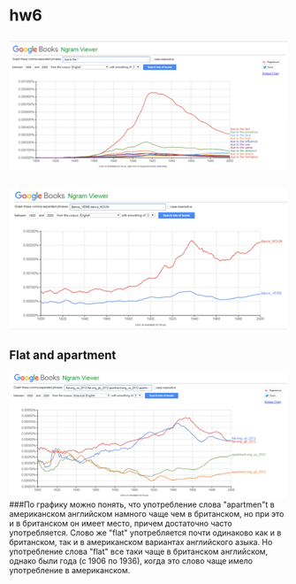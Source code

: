 # hw6

## ![](https://github.com/aaalexxxandra/hw6/blob/master/due%20to%20the.png)
## ![](https://github.com/aaalexxxandra/hw6/blob/master/dance.png)
## Flat and apartment 
![](https://github.com/aaalexxxandra/hw6/blob/master/flat%2C%20apartament.png)
###По графику можно понять, что употребление слова "apartmen"t в американском английском намного чаще чем в британском, но при это и в британском он имеет место, причем достаточно часто употребляется. Слово же "flat" употребляется почти одинаково как и в британском, так и в американском вариантах английского азыка. Но употребление слова "flat" все таки чаще в британском английском, однако были года (с 1906 по 1936), когда это слово чаще имело употребление в американском. 
